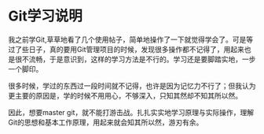 # Git学习说明
我之前学Git,草草地看了几个使用帖子，简单地操作了一下就觉得学会了。可是等过了些日子，真的要用Git管理项目的时候，发现很多操作都不记得了，用起来也是很不流畅，于是意识到，这样的学习方法是不行的。学习还是要脚踏实地，一步一个脚印。

很多时候，学过的东西过一段时间就不记得，也许是因为记忆力不行了；但我认为更主要的原因是，学的时候不用用心，不够深入，只知其然却不知其所以然。

因此，想要master git，就不能打游击战。扎扎实实地学习原理与实际操作，理解Git的思想和基本工作原理，用起来就会知其所以然，游刃有余。

